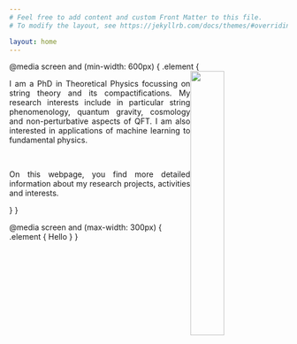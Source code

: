 ```yaml
---
# Feel free to add content and custom Front Matter to this file.
# To modify the layout, see https://jekyllrb.com/docs/themes/#overriding-theme-defaults

layout: home
---
```



@media screen and (min-width: 600px) {
  .element {
  <img style="float: right;" src="{{site.url}}images/profile01.JPG" width="35%" height="auto">

  <div style="width: 450px;">
     <p align="justify"> I am a PhD in Theoretical Physics focussing on string theory and its compactifications. My research interests include in particular string phenomenology, quantum gravity, cosmology and non-perturbative aspects of QFT. I am also interested in applications of machine learning to fundamental physics. </p>
  </div>
  <br>
  <div style="width: 450px;">
      <p align="justify" >
      On this webpage, you find more detailed information about my research projects, activities and interests.
      </p> 
  </div>
  }
}


@media screen and (max-width: 300px) {
  .element {
    Hello
  }
}




